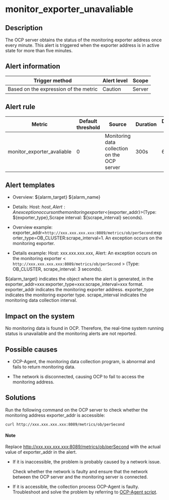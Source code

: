# monitor_exporter_unavaliable

## Description

The OCP server obtains the status of the monitoring exporter address once every minute. This alert is triggered when the exporter address is in active state for more than five minutes.

## Alert information

|            Trigger method             | Alert level | Scope  |
|---------------------------------------|-------------|--------|
| Based on the expression of the metric | Caution     | Server |

## Alert rule

|           Metric           | Default threshold |                    Source                    | Duration | Detection cycle | Elimination cycle |
|----------------------------|-------------------|----------------------------------------------|----------|-----------------|-------------------|
| monitor_exporter_avaliable | 0                 | Monitoring data collection on the OCP server | 300s     | 60s             | 5 min             |

## Alert templates

* Overview: \${alarm_target} ${alarm_name}

* Details: Host: ${host}, Alert: An exception occurs on the monitoring exporter <${exporter_addr}>(Type: ${exporter_type},Scrape interval: ${scrape_interval} seconds). 

* Overview example:
  exporter_addr=`http://xxx.xxx.xxx.xxx:8089/metrics/ob/perSecond`:exporter_type=OB_CLUSTER:scrape_interval=1. An exception occurs on the monitoring exporter.
  
* Details example:
  Host: xxx.xxx.xxx.xxx, Alert: An exception occurs on the monitoring exporter < `http://xxx.xxx.xxx.xxx:8089/metrics/ob/perSecond` > (Type: OB_CLUSTER, scrape_interval: 3 seconds).
  
\${alarm_target} indicates the object where the alert is generated, in the exporter_addr=xxx:exporter_type=xxx:scrape_interval=xxx format. exporter_addr indicates the monitoring exporter address. exporter_type indicates the monitoring exporter type. scrape_interval indicates the monitoring data collection interval.

## Impact on the system

No monitoring data is found in OCP. Therefore, the real-time system running status is unavailable and the monitoring alerts are not reported.

## Possible causes

* OCP-Agent, the monitoring data collection program, is abnormal and fails to return monitoring data.

* The network is disconnected, causing OCP to fail to access the monitoring address.

## Solutions

Run the following command on the OCP server to check whether the monitoring address exporter_addr is accessible:

```shell
curl http://xxx.xxx.xxx.xxx:8089/metrics/ob/perSecond
```

  <main id="notice" type='explain'>
    <h4>Note</h4>
    <p>Replace <a href="http://xxx.xxx.xxx.xxx:8089/metrics/ob/perSecond">http://xxx.xxx.xxx.xxx:8089/metrics/ob/perSecond</a> with the actual value of exporter_addr in the alert.</p>
  </main>

* If it is inaccessible, the problem is probably caused by a network issue.

  Check whether the network is faulty and ensure that the network between the OCP server and the monitoring server is connected.
  
* If it is accessible, the collection process OCP-Agent is faulty. Troubleshoot and solve the problem by referring to [OCP-Agent script](../500.appendix/400.ocp-agent-script.md).
